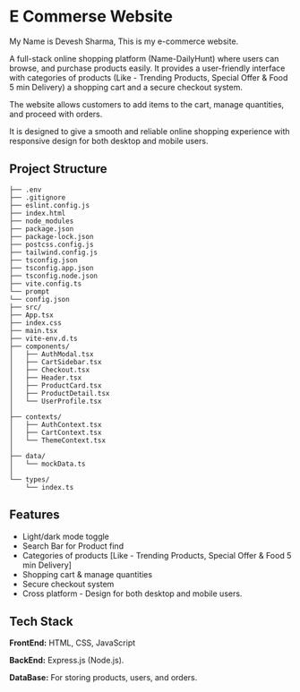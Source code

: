 
# E Commerse Website

My Name is Devesh Sharma, This is my e-commerce website. 

A full-stack online shopping platform (Name-DailyHunt) where users can browse, and purchase products easily. It provides a user-friendly interface with categories of products (Like - Trending Products, Special Offer & Food 5 min Delivery) a shopping cart and a secure checkout system. 

The website allows customers to add items to the cart, manage quantities, and proceed with orders. 

It is designed to give a smooth and reliable online shopping experience with responsive design for both desktop and mobile users.


## Project Structure


    ├── .env               
    ├── .gitignore          
    ├── eslint.config.js     
    ├── index.html        
    ├── node_modules  
    ├── package.json       
    ├── package-lock.json    
    ├── postcss.config.js    
    ├── tailwind.config.js    
    ├── tsconfig.json         
    ├── tsconfig.app.json     
    ├── tsconfig.node.json    
    ├── vite.config.ts                    
    └── prompt  
    └── config.json         
    ├── src/ 
    ├── App.tsx         
    ├── index.css        
    ├── main.tsx          
    ├── vite-env.d.ts         
    ├── components/      
    │   ├── AuthModal.tsx      
    │   ├── CartSidebar.tsx       
    │   ├── Checkout.tsx      
    │   ├── Header.tsx         
    │   ├── ProductCard.tsx    
    │   ├── ProductDetail.tsx  
    │   └── UserProfile.tsx    
    │
    ├── contexts/         
    │   ├── AuthContext.tsx   
    │   ├── CartContext.tsx    
    │   └── ThemeContext.tsx   
    │
    ├── data/             
    │   └── mockData.ts    
    │
    └── types/            
        └── index.ts      
## Features

- Light/dark mode toggle
- Search Bar for Product find
- Categories of products [Like - Trending Products, Special Offer & Food 5 min Delivery]
- Shopping cart & manage quantities
- Secure checkout system
- Cross platform - Design for both desktop and mobile users.


    
## Tech Stack

**FrontEnd:** HTML, CSS, JavaScript

**BackEnd:** Express.js (Node.js).

**DataBase:** For storing products, users, and orders.


